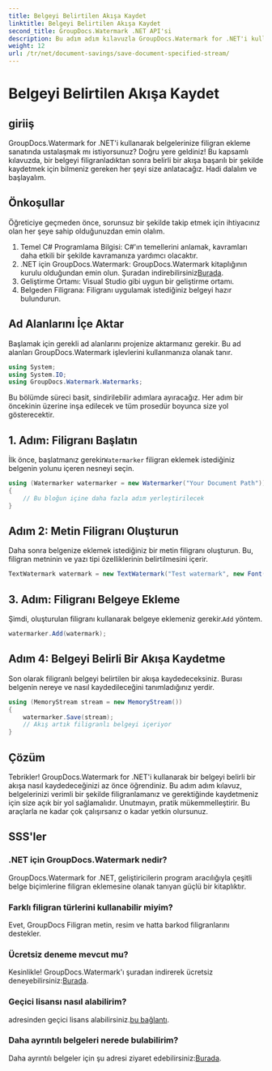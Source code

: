 ```yaml
---
title: Belgeyi Belirtilen Akışa Kaydet
linktitle: Belgeyi Belirtilen Akışa Kaydet
second_title: GroupDocs.Watermark .NET API'si
description: Bu adım adım kılavuzla GroupDocs.Watermark for .NET'i kullanarak bir belgeyi belirli bir akışa nasıl kaydedeceğinizi öğrenin. Her seviyedeki geliştiriciler için mükemmeldir.
weight: 12
url: /tr/net/document-savings/save-document-specified-stream/
---
```


# Belgeyi Belirtilen Akışa Kaydet

## giriiş
GroupDocs.Watermark for .NET'i kullanarak belgelerinize filigran ekleme sanatında ustalaşmak mı istiyorsunuz? Doğru yere geldiniz! Bu kapsamlı kılavuzda, bir belgeyi filigranladıktan sonra belirli bir akışa başarılı bir şekilde kaydetmek için bilmeniz gereken her şeyi size anlatacağız. Hadi dalalım ve başlayalım.
## Önkoşullar
Öğreticiye geçmeden önce, sorunsuz bir şekilde takip etmek için ihtiyacınız olan her şeye sahip olduğunuzdan emin olalım.
1. Temel C# Programlama Bilgisi: C#'ın temellerini anlamak, kavramları daha etkili bir şekilde kavramanıza yardımcı olacaktır.
2.  .NET için GroupDocs.Watermark: GroupDocs.Watermark kitaplığının kurulu olduğundan emin olun. Şuradan indirebilirsiniz[Burada](https://releases.groupdocs.com/Watermark/net/).
3. Geliştirme Ortamı: Visual Studio gibi uygun bir geliştirme ortamı.
4. Belgeden Filigrana: Filigranı uygulamak istediğiniz belgeyi hazır bulundurun.
## Ad Alanlarını İçe Aktar
Başlamak için gerekli ad alanlarını projenize aktarmanız gerekir. Bu ad alanları GroupDocs.Watermark işlevlerini kullanmanıza olanak tanır.
```csharp
using System;
using System.IO;
using GroupDocs.Watermark.Watermarks;
```
Bu bölümde süreci basit, sindirilebilir adımlara ayıracağız. Her adım bir öncekinin üzerine inşa edilecek ve tüm prosedür boyunca size yol gösterecektir.
## 1. Adım: Filigranı Başlatın
 İlk önce, başlatmanız gerekir`Watermarker` filigran eklemek istediğiniz belgenin yolunu içeren nesneyi seçin.
```csharp
using (Watermarker watermarker = new Watermarker("Your Document Path"))
{
    // Bu bloğun içine daha fazla adım yerleştirilecek
}
```
## Adım 2: Metin Filigranı Oluşturun
Daha sonra belgenize eklemek istediğiniz bir metin filigranı oluşturun. Bu, filigran metninin ve yazı tipi özelliklerinin belirtilmesini içerir.
```csharp
TextWatermark watermark = new TextWatermark("Test watermark", new Font("Arial", 12));
```
## 3. Adım: Filigranı Belgeye Ekleme
 Şimdi, oluşturulan filigranı kullanarak belgeye eklemeniz gerekir.`Add` yöntem.
```csharp
watermarker.Add(watermark);
```
## Adım 4: Belgeyi Belirli Bir Akışa Kaydetme
Son olarak filigranlı belgeyi belirtilen bir akışa kaydedeceksiniz. Burası belgenin nereye ve nasıl kaydedileceğini tanımladığınız yerdir.
```csharp
using (MemoryStream stream = new MemoryStream())
{
    watermarker.Save(stream);
    // Akış artık filigranlı belgeyi içeriyor
}
```
## Çözüm
Tebrikler! GroupDocs.Watermark for .NET'i kullanarak bir belgeyi belirli bir akışa nasıl kaydedeceğinizi az önce öğrendiniz. Bu adım adım kılavuz, belgelerinizi verimli bir şekilde filigranlamanız ve gerektiğinde kaydetmeniz için size açık bir yol sağlamalıdır. Unutmayın, pratik mükemmelleştirir. Bu araçlarla ne kadar çok çalışırsanız o kadar yetkin olursunuz.
## SSS'ler
### .NET için GroupDocs.Watermark nedir?
GroupDocs.Watermark for .NET, geliştiricilerin program aracılığıyla çeşitli belge biçimlerine filigran eklemesine olanak tanıyan güçlü bir kitaplıktır.
### Farklı filigran türlerini kullanabilir miyim?
Evet, GroupDocs Filigran metin, resim ve hatta barkod filigranlarını destekler.
### Ücretsiz deneme mevcut mu?
 Kesinlikle! GroupDocs.Watermark'ı şuradan indirerek ücretsiz deneyebilirsiniz:[Burada](https://releases.groupdocs.com/).
### Geçici lisansı nasıl alabilirim?
 adresinden geçici lisans alabilirsiniz.[bu bağlantı](https://purchase.groupdocs.com/temporary-license/).
### Daha ayrıntılı belgeleri nerede bulabilirim?
 Daha ayrıntılı belgeler için şu adresi ziyaret edebilirsiniz:[Burada](https://tutorials.groupdocs.com/Watermark/net/).